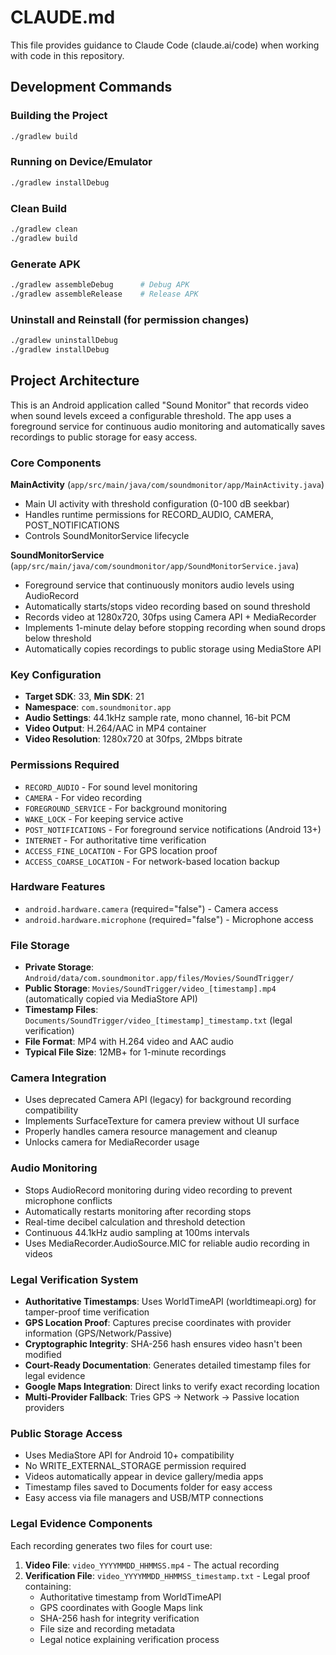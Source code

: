 # CLAUDE.md

This file provides guidance to Claude Code (claude.ai/code) when working with code in this repository.

## Development Commands

### Building the Project
```bash
./gradlew build
```

### Running on Device/Emulator
```bash
./gradlew installDebug
```

### Clean Build
```bash
./gradlew clean
./gradlew build
```

### Generate APK
```bash
./gradlew assembleDebug      # Debug APK
./gradlew assembleRelease    # Release APK
```

### Uninstall and Reinstall (for permission changes)
```bash
./gradlew uninstallDebug
./gradlew installDebug
```

## Project Architecture

This is an Android application called "Sound Monitor" that records video when sound levels exceed a configurable threshold. The app uses a foreground service for continuous audio monitoring and automatically saves recordings to public storage for easy access.

### Core Components

**MainActivity** (`app/src/main/java/com/soundmonitor/app/MainActivity.java`)
- Main UI activity with threshold configuration (0-100 dB seekbar)
- Handles runtime permissions for RECORD_AUDIO, CAMERA, POST_NOTIFICATIONS
- Controls SoundMonitorService lifecycle

**SoundMonitorService** (`app/src/main/java/com/soundmonitor/app/SoundMonitorService.java`)
- Foreground service that continuously monitors audio levels using AudioRecord
- Automatically starts/stops video recording based on sound threshold
- Records video at 1280x720, 30fps using Camera API + MediaRecorder
- Implements 1-minute delay before stopping recording when sound drops below threshold
- Automatically copies recordings to public storage using MediaStore API

### Key Configuration
- **Target SDK**: 33, **Min SDK**: 21
- **Namespace**: `com.soundmonitor.app`
- **Audio Settings**: 44.1kHz sample rate, mono channel, 16-bit PCM
- **Video Output**: H.264/AAC in MP4 container
- **Video Resolution**: 1280x720 at 30fps, 2Mbps bitrate

### Permissions Required
- `RECORD_AUDIO` - For sound level monitoring
- `CAMERA` - For video recording  
- `FOREGROUND_SERVICE` - For background monitoring
- `WAKE_LOCK` - For keeping service active
- `POST_NOTIFICATIONS` - For foreground service notifications (Android 13+)
- `INTERNET` - For authoritative time verification
- `ACCESS_FINE_LOCATION` - For GPS location proof
- `ACCESS_COARSE_LOCATION` - For network-based location backup

### Hardware Features
- `android.hardware.camera` (required="false") - Camera access
- `android.hardware.microphone` (required="false") - Microphone access

### File Storage
- **Private Storage**: `Android/data/com.soundmonitor.app/files/Movies/SoundTrigger/`
- **Public Storage**: `Movies/SoundTrigger/video_[timestamp].mp4` (automatically copied via MediaStore API)
- **Timestamp Files**: `Documents/SoundTrigger/video_[timestamp]_timestamp.txt` (legal verification)
- **File Format**: MP4 with H.264 video and AAC audio
- **Typical File Size**: 12MB+ for 1-minute recordings

### Camera Integration
- Uses deprecated Camera API (legacy) for background recording compatibility
- Implements SurfaceTexture for camera preview without UI surface
- Properly handles camera resource management and cleanup
- Unlocks camera for MediaRecorder usage

### Audio Monitoring
- Stops AudioRecord monitoring during video recording to prevent microphone conflicts
- Automatically restarts monitoring after recording stops
- Real-time decibel calculation and threshold detection
- Continuous 44.1kHz audio sampling at 100ms intervals
- Uses MediaRecorder.AudioSource.MIC for reliable audio recording in videos

### Legal Verification System
- **Authoritative Timestamps**: Uses WorldTimeAPI (worldtimeapi.org) for tamper-proof time verification
- **GPS Location Proof**: Captures precise coordinates with provider information (GPS/Network/Passive)
- **Cryptographic Integrity**: SHA-256 hash ensures video hasn't been modified
- **Court-Ready Documentation**: Generates detailed timestamp files for legal evidence
- **Google Maps Integration**: Direct links to verify exact recording location
- **Multi-Provider Fallback**: Tries GPS → Network → Passive location providers

### Public Storage Access
- Uses MediaStore API for Android 10+ compatibility
- No WRITE_EXTERNAL_STORAGE permission required
- Videos automatically appear in device gallery/media apps
- Timestamp files saved to Documents folder for easy access
- Easy access via file managers and USB/MTP connections

### Legal Evidence Components
Each recording generates two files for court use:
1. **Video File**: `video_YYYYMMDD_HHMMSS.mp4` - The actual recording
2. **Verification File**: `video_YYYYMMDD_HHMMSS_timestamp.txt` - Legal proof containing:
   - Authoritative timestamp from WorldTimeAPI
   - GPS coordinates with Google Maps link
   - SHA-256 hash for integrity verification
   - File size and recording metadata
   - Legal notice explaining verification process